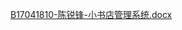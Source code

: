 [B17041810-陈锐锋-小书店管理系统.docx](https://github.com/windAndLiberty/Android_project/files/6836369/B17041810-.-.docx)

